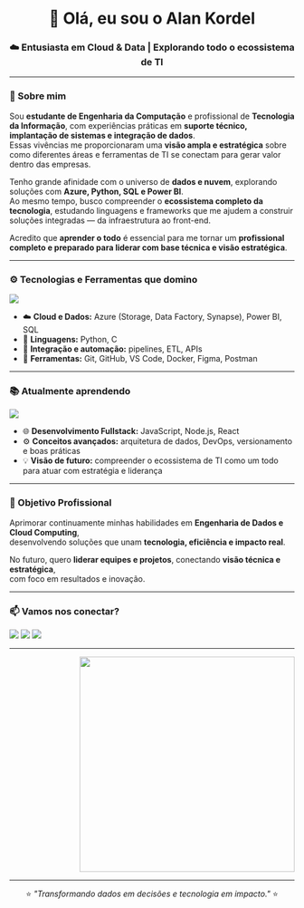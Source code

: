 <h1 align="center">👋 Olá, eu sou o Alan Kordel</h1>
<h3 align="center">☁️ Entusiasta em Cloud & Data | Explorando todo o ecossistema de TI</h3>

---

### 💼 Sobre mim

Sou **estudante de Engenharia da Computação** e profissional de **Tecnologia da Informação**, com experiências práticas em **suporte técnico, implantação de sistemas e integração de dados**.  
Essas vivências me proporcionaram uma **visão ampla e estratégica** sobre como diferentes áreas e ferramentas de TI se conectam para gerar valor dentro das empresas.  

Tenho grande afinidade com o universo de **dados e nuvem**, explorando soluções com **Azure, Python, SQL e Power BI**.  
Ao mesmo tempo, busco compreender o **ecossistema completo da tecnologia**, estudando linguagens e frameworks que me ajudem a construir soluções integradas — da infraestrutura ao front-end.  

Acredito que **aprender o todo** é essencial para me tornar um **profissional completo e preparado para liderar com base técnica e visão estratégica**.

---

### ⚙️ Tecnologias e Ferramentas que domino

<p align="left">
  <img src="https://skillicons.dev/icons?i=python,c,mysql,azure,bi,git,github,vscode,figma,postman,docker" />
</p>

- ☁️ **Cloud e Dados:** Azure (Storage, Data Factory, Synapse), Power BI, SQL  
- 🐍 **Linguagens:** Python, C  
- 🧠 **Integração e automação:** pipelines, ETL, APIs  
- 🧩 **Ferramentas:** Git, GitHub, VS Code, Docker, Figma, Postman  

---

### 📚 Atualmente aprendendo

<p align="left">
  <img src="https://skillicons.dev/icons?i=js,nodejs,react,express,cpp" />
</p>

- 🌐 **Desenvolvimento Fullstack:** JavaScript, Node.js, React  
- ⚙️ **Conceitos avançados:** arquitetura de dados, DevOps, versionamento e boas práticas  
- 💡 **Visão de futuro:** compreender o ecossistema de TI como um todo para atuar com estratégia e liderança  

---

### 🎯 Objetivo Profissional

Aprimorar continuamente minhas habilidades em **Engenharia de Dados e Cloud Computing**,  
desenvolvendo soluções que unam **tecnologia, eficiência e impacto real**.  

No futuro, quero **liderar equipes e projetos**, conectando **visão técnica e estratégica**,  
com foco em resultados e inovação.

---

### 📫 Vamos nos conectar?

<p align="left">
  <a href="mailto:alan.kordel@outlook.com.br"><img src="https://img.shields.io/badge/Gmail-D14836?style=for-the-badge&logo=gmail&logoColor=white" /></a>
  <a href="https://www.linkedin.com/in/alan-kordel-b3366115b/"><img src="https://img.shields.io/badge/LinkedIn-0A66C2?style=for-the-badge&logo=linkedin&logoColor=white" /></a>
  <a href="https://github.com/alankordel"><img src="https://img.shields.io/badge/GitHub-333333?style=for-the-badge&logo=github&logoColor=white" /></a>
</p>

---

<p align="right">
  <img src="https://cdni.iconscout.com/illustration/premium/thumb/developer-working-on-laptop-illustration-download-in-svg-png-gif-file-formats--programmer-coder-coding-technology-illustrations-3859802.png?f=webp" width="380"/>
</p>

---

<p align="center">
  ⭐ <i>"Transformando dados em decisões e tecnologia em impacto."</i> ⭐
</p>
